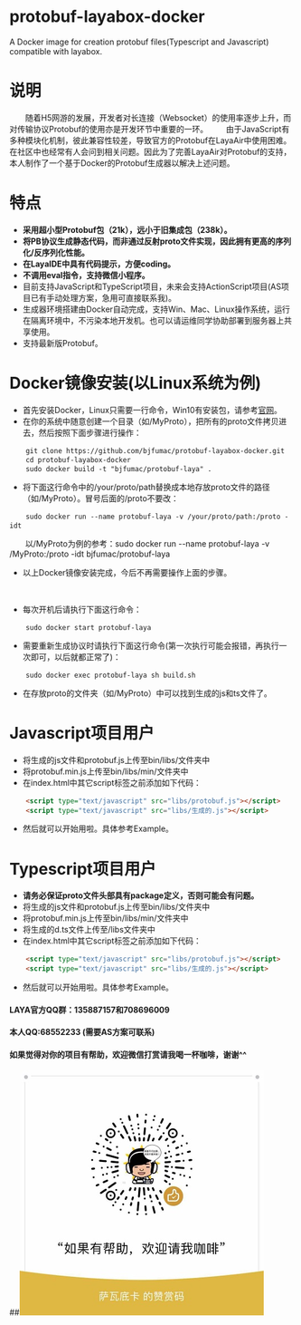 # protobuf-layabox-docker
A Docker image for creation protobuf files(Typescript and Javascript) compatible with layabox.
# 说明
&emsp;&emsp;随着H5网游的发展，开发者对长连接（Websocket）的使用率逐步上升，而对传输协议Protobuf的使用亦是开发环节中重要的一环。
&emsp;&emsp;由于JavaScript有多种模块化机制，彼此兼容性较差，导致官方的Protobuf在LayaAir中使用困难。在社区中也经常有人会问到相关问题。因此为了完善LayaAir对Protobuf的支持，本人制作了一个基于Docker的Protobuf生成器以解决上述问题。  
# 特点
* **采用超小型Protobuf包（21k），远小于旧集成包（238k）。**
* **将PB协议生成静态代码，而非通过反射proto文件实现，因此拥有更高的序列化/反序列化性能。**
* **在LayaIDE中具有代码提示，方便coding。**
* **不调用eval指令，支持微信小程序。**
* 目前支持JavaScript和TypeScript项目，未来会支持ActionScript项目(AS项目已有手动处理方案，急用可直接联系我)。
* 生成器环境搭建由Docker自动完成，支持Win、Mac、Linux操作系统，运行在隔离环境中，不污染本地开发机。也可以请运维同学协助部署到服务器上共享使用。
* 支持最新版Protobuf。

# Docker镜像安装(以Linux系统为例)
* 首先安装Docker，Linux只需要一行命令，Win10有安装包，请参考[官网](https://docs.docker.com/install/)。
* 在你的系统中随意创建一个目录（如/MyProto），把所有的proto文件拷贝进去，然后按照下面步骤进行操作：
```
	git clone https://github.com/bjfumac/protobuf-layabox-docker.git
	cd protobuf-layabox-docker
	sudo docker build -t "bjfumac/protobuf-laya" .
```
* 将下面这行命令中的/your/proto/path替换成本地存放proto文件的路径（如/MyProto）。冒号后面的/proto不要改：
```
	sudo docker run --name protobuf-laya -v /your/proto/path:/proto -idt 
```
&emsp;&emsp;以/MyProto为例的参考：sudo docker run --name protobuf-laya -v /MyProto:/proto -idt 
bjfumac/protobuf-laya
* 以上Docker镜像安装完成，今后不再需要操作上面的步骤。
<br />

* 每次开机后请执行下面这行命令：
```
	sudo docker start protobuf-laya
```
* 需要重新生成协议时请执行下面这行命令(第一次执行可能会报错，再执行一次即可，以后就都正常了)：
```
	sudo docker exec protobuf-laya sh build.sh
```
* 在存放proto的文件夹（如/MyProto）中可以找到生成的js和ts文件了。

# Javascript项目用户
* 将生成的js文件和protobuf.js上传至bin/libs/文件夹中
* 将protobuf.min.js上传至bin/libs/min/文件夹中
* 在index.html中其它script标签之前添加如下代码：
```html
	<script type="text/javascript" src="libs/protobuf.js"></script>
	<script type="text/javascript" src="libs/生成的.js"></script>
```
* 然后就可以开始用啦。具体参考Example。
# Typescript项目用户
* **请务必保证proto文件头部具有package定义，否则可能会有问题。**
* 将生成的js文件和protobuf.js上传至bin/libs/文件夹中
* 将protobuf.min.js上传至bin/libs/min/文件夹中
* 将生成的d.ts文件上传至/libs文件夹中
* 在index.html中其它script标签之前添加如下代码：
```html
	<script type="text/javascript" src="libs/protobuf.js"></script>
	<script type="text/javascript" src="libs/生成的.js"></script>
```
* 然后就可以开始用啦。具体参考Example。

#### LAYA官方QQ群：135887157和708696009 
#### 本人QQ:68552233 (需要AS方案可联系)
#### 如果觉得对你的项目有帮助，欢迎微信打赏请我喝一杯咖啡，谢谢^^
##![avatar](https://github.com/bjfumac/Asset/raw/master/images/wx_ma.jpg)

